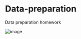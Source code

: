 # Data-preparation
Data preparation homework

![image]({https://img.shields.io/badge/Python-FFD43B?style=for-the-badge&logo=python&logoColor=darkgreen})
